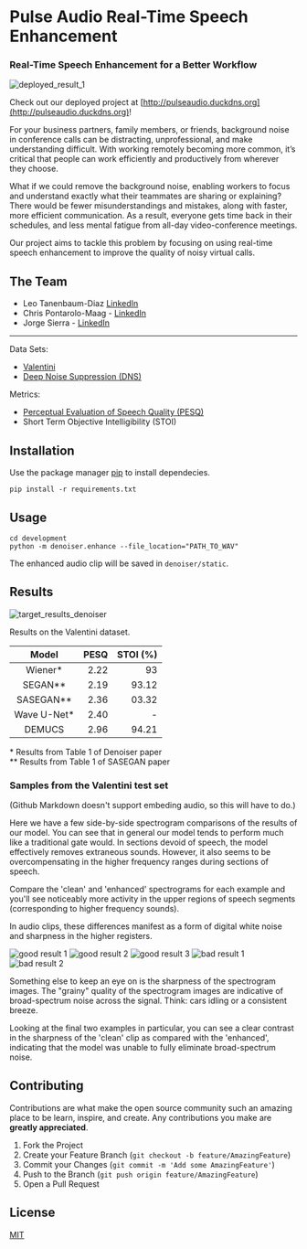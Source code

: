 # Pulse Audio Real-Time Speech Enhancement
### Real-Time Speech Enhancement for a Better Workflow

![deployed_result_1](https://github.com/chrispmaag/pulseaudio_speech_enhancement/blob/main/images/deployed_result_1.jpg)

Check out our deployed project at [http://pulseaudio.duckdns.org](http://pulseaudio.duckdns.org)!

For your business partners, family members, or friends, background noise in conference calls can be distracting, unprofessional, and make understanding difficult. With working remotely becoming more common, it’s critical that people can work efficiently and productively from wherever they choose.

What if we could remove the background noise, enabling workers to focus and understand exactly what their teammates are sharing or explaining? There would be fewer misunderstandings and mistakes, along with faster, more efficient communication. As a result, everyone gets time back in their schedules, and less mental fatigue from all-day video-conference meetings.

Our project aims to tackle this problem by focusing on using real-time speech enhancement to improve the quality of noisy virtual calls.

## The Team

- Leo Tanenbaum-Diaz [LinkedIn](https://linkedin.com/in/leot-d)
- Chris Pontarolo-Maag - [LinkedIn](https://linkedin.com/in/chrispmaag) 
- Jorge Sierra - [LinkedIn](https://www.linkedin.com/in/jorgeandressierrajurado) 

---

Data Sets:
- [Valentini](https://datashare.is.ed.ac.uk/handle/10283/2791)
- [Deep Noise Suppression (DNS)](https://github.com/microsoft/DNS-Challenge)

Metrics:
- [Perceptual Evaluation of Speech Quality (PESQ)](https://en.wikipedia.org/wiki/Perceptual_Evaluation_of_Speech_Quality)
- Short Term Objective Intelligibility (STOI)

## Installation

Use the package manager [pip](https://pip.pypa.io/en/stable/) to install dependecies.

```
pip install -r requirements.txt
```

## Usage

```
cd development
python -m denoiser.enhance --file_location="PATH_TO_WAV"
```
The enhanced audio clip will be saved in `denoiser/static`.

## Results

![target_results_denoiser](https://github.com/chrispmaag/pulseaudio_speech_enhancement/blob/main/images/target_results_denoiser.jpg)

Results on the Valentini dataset.

| Model         | PESQ | STOI (%) |
|:-------------:| ----:| ----:    |
| Wiener*       | 2.22 | 93       |
| SEGAN**       | 2.19 | 93.12    |
| SASEGAN**     | 2.36 | 03.32    |
| Wave U-Net*   | 2.40 | -        |
| DEMUCS        | 2.96 | 94.21    |

\* Results from Table 1 of Denoiser paper <br />
** Results from Table 1 of SASEGAN paper

### Samples from the Valentini test set

(Github Markdown doesn't support embeding audio, so this will have to do.)

Here we have a few side-by-side spectrogram comparisons of the results of our model. You can see that in general our model tends to perform much like a traditional gate would. In sections devoid of speech, the model effectively removes extraneous sounds. However, it also seems to be overcompensating in the higher frequency ranges during sections of speech.

Compare the 'clean' and 'enhanced' spectrograms for each example and you'll see noticeably more activity in the upper regions of speech segments (corresponding to higher frequency sounds).

In audio clips, these differences manifest as a form of digital white noise and sharpness in the higher registers.

![good result 1](https://github.com/chrispmaag/pulseaudio_speech_enhancement/blob/main/images/p232_005_spectrogram_comparison.png)
![good result 2](https://github.com/chrispmaag/pulseaudio_speech_enhancement/blob/main/images/p232_125_spectrogram_comparison.png)
![good result 3](https://github.com/chrispmaag/pulseaudio_speech_enhancement/blob/main/images/p232_142_spectrogram_comparison.png)
![bad result 1](https://github.com/chrispmaag/pulseaudio_speech_enhancement/blob/main/images/p257_022_spectrogram_comparison.png)
![bad result 2](https://github.com/chrispmaag/pulseaudio_speech_enhancement/blob/main/images/p257_430_spectrogram_comparison.png)

Something else to keep an eye on is the sharpness of the spectrogram images. The "grainy" quality of the spectrogram images are indicative of broad-spectrum noise across the signal. Think: cars idling or a consistent breeze.

Looking at the final two examples in particular, you can see a clear contrast in the sharpness of the 'clean' clip as compared with the 'enhanced', indicating that the model was unable to fully eliminate broad-spectrum noise.

## Contributing

Contributions are what make the open source community such an amazing place to be learn, inspire, and create. Any contributions you make are **greatly appreciated**.

1. Fork the Project
2. Create your Feature Branch (`git checkout -b feature/AmazingFeature`)
3. Commit your Changes (`git commit -m 'Add some AmazingFeature'`)
4. Push to the Branch (`git push origin feature/AmazingFeature`)
5. Open a Pull Request

## License
[MIT](https://choosealicense.com/licenses/mit/)
